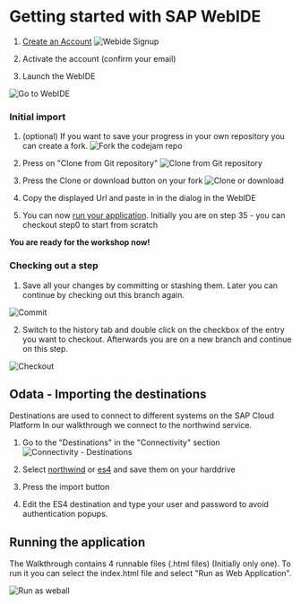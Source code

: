 # Getting started with SAP WebIDE

1. [Create an Account](https://www.sap.com/developer/topics/sap-webide.html)
![Webide Signup](WebIdeSignup.JPG)

2. Activate the account (confirm your email)

3. Launch the WebIDE

![Go to WebIDE](LaunchWebIDE.JPG)

### Initial import

1. (optional) If you want to save your progress in your own repository you can create a fork.
![Fork the codejam repo](Fork.JPG)

2. Press on "Clone from Git repository"
![Clone from Git repository](WebIDEGitClone.JPG)

3. Press the Clone or download button on your fork
![Clone or download](WebIDEGitUrl.JPG)

4. Copy the displayed Url and paste in in the dialog in the WebIDE
5. You can now [run your application](#running-the-application). Initially you are on step 35 - you can checkout step0 to start from scratch

**You are ready for the workshop now!**

### Checking out a step

1. Save all your changes by committing or stashing them. Later you can continue by checking out this branch again.
<div>
    <img src="Commit.JPG" alt="Commit"></src>
</div>

2. Switch to the history tab and double click on the checkbox of the entry you want to checkout.
Afterwards you are on a new branch and continue on this step.
<div>
    <img src="Checkout.JPG" alt="Checkout"></src>
</div>

## Odata - Importing the destinations

Destinations are used to connect to different systems on the SAP Cloud Platform
In our walkthrough we connect to the northwind service.

1. Go to the "Destinations" in the "Connectivity" section
![Connectivity - Destinations](Destinations.JPG)

2. Select [northwind](../northwind) or [es4](../ES4) and save them on your harddrive
3. Press the import button
4. Edit the ES4 destination and type your user and password to avoid authentication popups.

## Running the application

The Walkthrough contains 4 runnable files (.html files) (Initially only one).
To run it you can select the index.html file and select "Run as Web Application".

![Run as weball](RunAsWebapp.JPG)